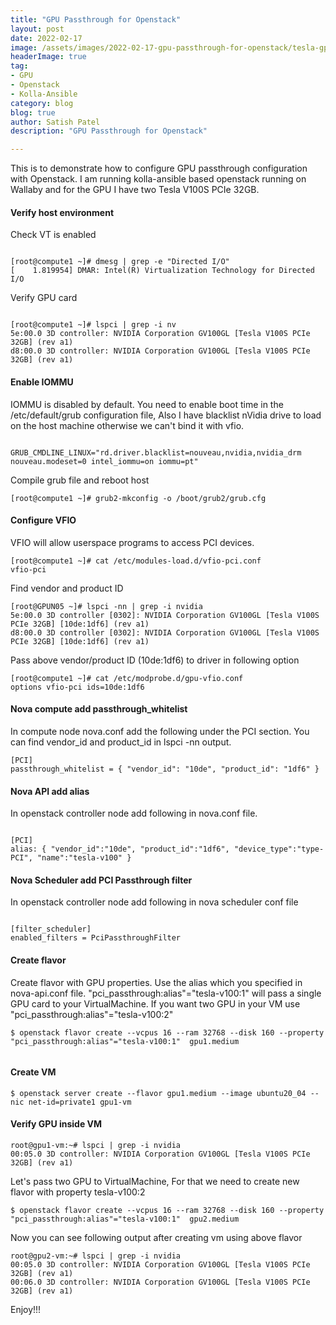 ```yaml
---
title: "GPU Passthrough for Openstack"
layout: post
date: 2022-02-17
image: /assets/images/2022-02-17-gpu-passthrough-for-openstack/tesla-gpu.png
headerImage: true
tag:
- GPU
- Openstack
- Kolla-Ansible
category: blog
blog: true
author: Satish Patel
description: "GPU Passthrough for Openstack"

---
```


This is to demonstrate how to configure GPU passthrough configuration with Openstack. I am running kolla-ansible based openstack running on Wallaby and for the GPU I have two Tesla V100S PCIe 32GB. 

#### Verify host environment 

Check VT is enabled

```

[root@compute1 ~]# dmesg | grep -e "Directed I/O"
[    1.819954] DMAR: Intel(R) Virtualization Technology for Directed I/O

```

Verify GPU card 

```

[root@compute1 ~]# lspci | grep -i nv
5e:00.0 3D controller: NVIDIA Corporation GV100GL [Tesla V100S PCIe 32GB] (rev a1)
d8:00.0 3D controller: NVIDIA Corporation GV100GL [Tesla V100S PCIe 32GB] (rev a1)

```
#### Enable IOMMU

IOMMU is disabled by default. You need to enable boot time in the /etc/default/grub configuration file, Also I have blacklist nVidia drive to load on the host machine otherwise we can't bind it with vfio. 

```

GRUB_CMDLINE_LINUX="rd.driver.blacklist=nouveau,nvidia,nvidia_drm nouveau.modeset=0 intel_iommu=on iommu=pt"

```

Compile grub file and reboot host

```
[root@compute1 ~]# grub2-mkconfig -o /boot/grub2/grub.cfg

```

#### Configure VFIO 

VFIO will allow userspace programs to access PCI devices. 

```
[root@compute1 ~]# cat /etc/modules-load.d/vfio-pci.conf
vfio-pci

```

Find vendor and product ID 

```
[root@GPUN05 ~]# lspci -nn | grep -i nvidia
5e:00.0 3D controller [0302]: NVIDIA Corporation GV100GL [Tesla V100S PCIe 32GB] [10de:1df6] (rev a1)
d8:00.0 3D controller [0302]: NVIDIA Corporation GV100GL [Tesla V100S PCIe 32GB] [10de:1df6] (rev a1)

```

Pass above vendor/product ID (10de:1df6) to driver in following option 

```
[root@compute1 ~]# cat /etc/modprobe.d/gpu-vfio.conf
options vfio-pci ids=10de:1df6

```

#### Nova compute add passthrough_whitelist 

In compute node nova.conf add the following under the PCI section. You can find vendor_id and product_id in lspci -nn output. 

```
[PCI]
passthrough_whitelist = { "vendor_id": "10de", "product_id": "1df6" }

```

#### Nova API add alias 

In openstack controller node add following in nova.conf file.

```

[PCI]
alias: { "vendor_id":"10de", "product_id":"1df6", "device_type":"type-PCI", "name":"tesla-v100" }

```

#### Nova Scheduler add PCI Passthrough filter

In openstack controller node add following in nova scheduler conf file

```

[filter_scheduler]
enabled_filters = PciPassthroughFilter

```


#### Create flavor 

Create flavor with GPU properties. Use the alias which you specified in nova-api.conf file. "pci_passthrough:alias"="tesla-v100:1" will pass a single GPU card to your VirtualMachine. If you want two GPU in your VM use "pci_passthrough:alias"="tesla-v100:2"

```
$ openstack flavor create --vcpus 16 --ram 32768 --disk 160 --property "pci_passthrough:alias"="tesla-v100:1"  gpu1.medium


```

#### Create VM 

```
$ openstack server create --flavor gpu1.medium --image ubuntu20_04 --nic net-id=private1 gpu1-vm

```

#### Verify GPU inside VM


```
root@gpu1-vm:~# lspci | grep -i nvidia
00:05.0 3D controller: NVIDIA Corporation GV100GL [Tesla V100S PCIe 32GB] (rev a1)

```

Let's pass two GPU to VirtualMachine, For that we need to create new flavor with property tesla-v100:2 

```
$ openstack flavor create --vcpus 16 --ram 32768 --disk 160 --property "pci_passthrough:alias"="tesla-v100:1"  gpu2.medium

```

Now you can see following output after creating vm using above flavor 

```
root@gpu2-vm:~# lspci | grep -i nvidia
00:05.0 3D controller: NVIDIA Corporation GV100GL [Tesla V100S PCIe 32GB] (rev a1)
00:06.0 3D controller: NVIDIA Corporation GV100GL [Tesla V100S PCIe 32GB] (rev a1)
```

Enjoy!!! 

